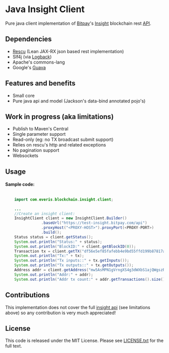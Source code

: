 Java Insight Client
========================================================

Pure java client implementation of [Bitpay](https://bitpay.com)'s [Insight](https://insight.is) blockchain rest [API](https://github.com/bitpay/insight-api).


Dependencies
---------------
- [Rescu](https://github.com/mmazi/rescu) (Lean JAX-RX json based rest implementation)
- Slf4j (via [Logback](http://logback.qos.ch))
- Apache's commons-lang
- Google's [Guava](https://github.com/google/guava)

Features and benefits
---------------

- Small core
- Pure java api and model (Jackson's data-bind annotated pojo's)


Work in progress (aka limitations)
--------------- 
- Publish to Maven's Central
- Single parameter support
- Read-only (eg: no TX broadcast submit support)
- Relies on rescu's http and related exceptions
- No pagination support
- Websockets


Usage
---------------

#### Sample code:

``` java

    import com.everis.blockchain.insight.client;
    
    ...
    //Create an insight client:
    InsightClient client = new InsightClient.Builder() 
                .baseUrl("https://test-insight.bitpay.com/api")
                .proxyHost("<PROXY-HOST>").proxyPort(<PROXY-PORT>)
                .build();
    Status status = client.getStatus();
    System.out.println("Status:" + status);
    System.out.println("BlockID:" + client.getBlockID(0));        
    Transaction tx = client.getTX("df56e5ef85fafebb4e9bd55ffd199b87817ae495d43b8f8905d28c5ebbec1a50");
    System.out.println("Tx:" + tx);
    System.out.println("Tx inputs::" + tx.getInputs());
    System.out.println("Tx outputs::" + tx.getOutputs());
    Address addr = client.getAddress("mw5AsMPN1gVrngXS4g3dWXbS1ajQWgszRP");
    System.out.println("Addr:" + addr);
    System.out.println("Addr tx count:" + addr.getTransactions().size());
```

Contributions
---------------

This implementation does not cover the full [insight api](https://github.com/bitpay/insight-api) (see limitations above) so any contribution is very much appreciated! 


License
---------------

This code is released under the MIT License. Please see [LICENSE.txt](LICENSE.txt) for the full text.


